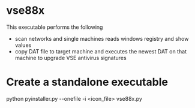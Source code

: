 # vse88x


This executable performs the following 

- scan networks and single machines reads windows registry and show values 
- copy DAT file to target machine and executes the newest DAT on that machine to upgrade VSE antivirus signatures 


# Create a standalone executable 

python pyinstaller.py --onefile -i <icon_file> vse88x.py


